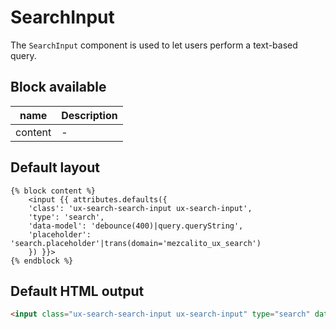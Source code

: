 # SearchInput

The `SearchInput` component is used to let users perform a text-based query.

## Block available

| name    | Description |
|---------|-------------|
| content | -           |


## Default layout

```twig
{% block content %}
    <input {{ attributes.defaults({
    'class': 'ux-search-search-input ux-search-input',
    'type': 'search',
    'data-model': 'debounce(400)|query.queryString',
    'placeholder': 'search.placeholder'|trans(domain='mezcalito_ux_search')
    }) }}>
{% endblock %}
```

## Default HTML output
```html
<input class="ux-search-search-input ux-search-input" type="search" data-model="debounce(400)|query.queryString" placeholder="Search here...">
```
